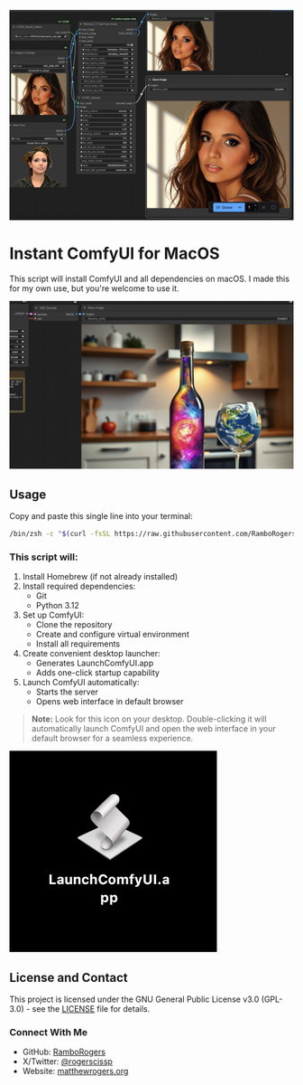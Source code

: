 ![ComfyUI Workflow](comfyui00.png)

# Instant ComfyUI for MacOS

This script will install ComfyUI and all dependencies on macOS.  I made this for my own use, but you're welcome to use it.

![Example Output](comfyui01.png)

## Usage

Copy and paste this single line into your terminal:

```bash
/bin/zsh -c "$(curl -fsSL https://raw.githubusercontent.com/RamboRogers/mac-comfyui-instant/refs/heads/main/instant-comfyui.sh)"
```

### This script will:

1. Install Homebrew (if not already installed)
2. Install required dependencies:
   - Git
   - Python 3.12
3. Set up ComfyUI:
   - Clone the repository
   - Create and configure virtual environment
   - Install all requirements
4. Create convenient desktop launcher:
   - Generates LaunchComfyUI.app
   - Adds one-click startup capability
5. Launch ComfyUI automatically:
   - Starts the server
   - Opens web interface in default browser


> **Note:** Look for this icon on your desktop. Double-clicking it will automatically launch ComfyUI and open the web interface in your default browser for a seamless experience.

![LaunchComfyUI Icon](icon.png)




## License and Contact

This project is licensed under the GNU General Public License v3.0 (GPL-3.0) - see the [LICENSE](LICENSE) file for details.

### Connect With Me
- GitHub: [RamboRogers](https://github.com/RamboRogers)
- X/Twitter: [@rogerscissp](https://x.com/rogerscissp)
- Website: [matthewrogers.org](https://matthewrogers.org)
